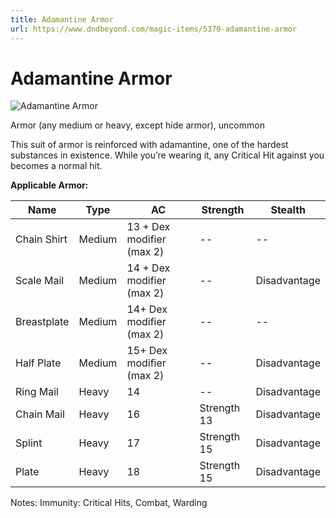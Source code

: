 ```yaml
---
title: Adamantine Armor
url: https://www.dndbeyond.com/magic-items/5370-adamantine-armor
---
```


# Adamantine Armor

![Adamantine Armor](adamantine-armor.png)

Armor (any medium or heavy, except hide armor), uncommon

This suit of armor is reinforced with adamantine, one of the hardest substances in existence. While you’re wearing it, any Critical Hit against you becomes a normal hit.


**Applicable Armor:**

| Name | Type | AC | Strength | Stealth |
|---|---|---|---|---|
| Chain Shirt | Medium | 13 + Dex modifier (max 2) | -- | -- |
| Scale Mail | Medium | 14 + Dex modifier (max 2) | -- | Disadvantage |
| Breastplate | Medium | 14+ Dex modifier (max 2) | -- | -- |
| Half Plate | Medium | 15+ Dex modifier (max 2) | -- | Disadvantage |
| Ring Mail | Heavy | 14 | -- | Disadvantage |
| Chain Mail | Heavy | 16 | Strength 13 | Disadvantage |
| Splint | Heavy | 17 | Strength 15 | Disadvantage |
| Plate | Heavy | 18 | Strength 15 | Disadvantage |

Notes: Immunity: Critical Hits, Combat, Warding